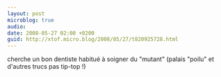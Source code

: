 ```yaml
---
layout: post
microblog: true
audio: 
date: 2008-05-27 02:00 +0200
guid: http://xtof.micro.blog/2008/05/27/t820925728.html
---
```

cherche un bon dentiste habitué à soigner du "mutant" (palais "poilu" et d'autres trucs pas tip-top !)
